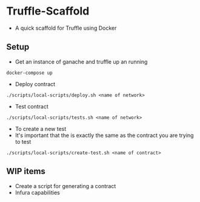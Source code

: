 # Truffle-Scaffold

* A quick scaffold for Truffle using Docker

## Setup

* Get an instance of ganache and truffle up an running
```
docker-compose up
```

* Deploy contract
```
./scripts/local-scripts/deploy.sh <name of network>
```

* Test contract
```
./scripts/local-scripts/tests.sh <name of network>
```

* To create a new test
* It's important that the <name of contract> is exactly the same as the contract you are trying to test
```
./scripts/local-scripts/create-test.sh <name of contract>
```

## WIP items

* Create a script for generating a contract
* Infura capabilities
